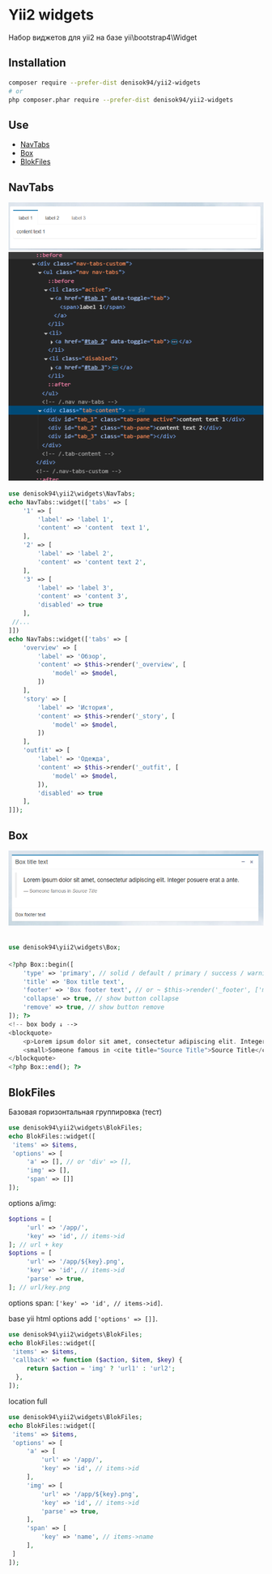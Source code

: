 # Yii2 widgets

Набор виджетов для yii2 на базе yii\bootstrap4\Widget

## Installation

```bash
composer require --prefer-dist denisok94/yii2-widgets
# or
php composer.phar require --prefer-dist denisok94/yii2-widgets
```

## Use

- [NavTabs](#NavTabs)
- [Box](#Box)
- [BlokFiles](#BlokFiles)

## NavTabs

![example NavTabs1.png](doc/NavTabs1.png)
![example NavTabs2.png](doc/NavTabs2.png)

```php
use denisok94\yii2\widgets\NavTabs;
echo NavTabs::widget(['tabs' => [
    '1' => [
        'label' => 'label 1',
        'content' => 'content  text 1',
    ],
    '2' => [
        'label' => 'label 2',
        'content' => 'content text 2',
    ],
    '3' => [
        'label' => 'label 3',
        'content' => 'content 3',
        'disabled' => true
    ],
 //...
]])
echo NavTabs::widget(['tabs' => [
    'overview' => [
        'label' => 'Обзор',
        'content' => $this->render('_overview', [
            'model' => $model,
        ])
    ],
    'story' => [
        'label' => 'История',
        'content' => $this->render('_story', [
            'model' => $model,
        ])
    ],
    'outfit' => [
        'label' => 'Одежда',
        'content' => $this->render('_outfit', [
            'model' => $model,
        ]),
        'disabled' => true
    ],
]]);
```

## Box

![example Box.png](doc/Box.png)

```php

use denisok94\yii2\widgets\Box;

<?php Box::begin([
    'type' => 'primary', // solid / default / primary / success / warning / danger / info
    'title' => 'Box title text',
    'footer' => 'Box footer text', // or ~ $this->render('_footer', ['model' => $model])
    'collapse' => true, // show button collapse
    'remove' => true, // show button remove
]); ?>
<!-- box body ↓ -->
<blockquote>
    <p>Lorem ipsum dolor sit amet, consectetur adipiscing elit. Integer posuere erat a ante.</p>
    <small>Someone famous in <cite title="Source Title">Source Title</cite></small>
</blockquote>
<?php Box::end(); ?>
```

## BlokFiles

Базовая горизонтальная группировка (тест)

```php
use denisok94\yii2\widgets\BlokFiles;
echo BlokFiles::widget([
 'items' => $items, 
 'options' => [
     'a' => [], // or 'div' => [],
     'img' => [], 
     'span' => []]
]);
```
options a/img:

```php
$options = [
     'url' => '/app/',
     'key' => 'id', // items->id
]; // url + key
$options = [
     'url' => '/app/${key}.png',
     'key' => 'id', // items->id
     'parse' => true,
]; // url/key.png
```

options span: `['key' => 'id', // items->id]`.

base yii html options add `['options' => []]`.

```php
use denisok94\yii2\widgets\BlokFiles;
echo BlokFiles::widget([
 'items' => $items, 
 'callback' => function ($action, $item, $key) {
     return $action = 'img' ? 'url1' : 'url2';
  },
]);
```

location full
```php
use denisok94\yii2\widgets\BlokFiles;
echo BlokFiles::widget([
 'items' => $items, 
 'options' => [
     'a' => [
         'url' => '/app/',
         'key' => 'id', // items->id
     ], 
     'img' => [
         'url' => '/app/${key}.png',
         'key' => 'id', // items->id
         'parse' => true,
     ],
     'span' => [
         'key' => 'name', // items->name
     ], 
 ]
]);
```